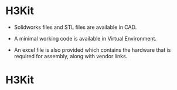# H3Kit

- Solidworks files and STL files are available in CAD.

- A minimal working code is available in Virtual Environment. 

- An excel file is also provided which contains the hardware that is required for assembly, along with vendor links.



# H3Kit
